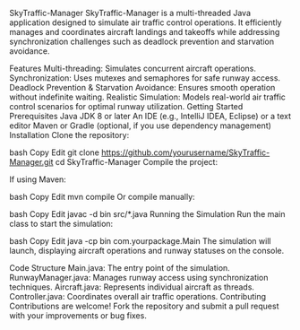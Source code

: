 SkyTraffic-Manager
SkyTraffic-Manager is a multi-threaded Java application designed to simulate air traffic control operations. It efficiently manages and coordinates aircraft landings and takeoffs while addressing synchronization challenges such as deadlock prevention and starvation avoidance.

Features
Multi-threading: Simulates concurrent aircraft operations.
Synchronization: Uses mutexes and semaphores for safe runway access.
Deadlock Prevention & Starvation Avoidance: Ensures smooth operation without indefinite waiting.
Realistic Simulation: Models real-world air traffic control scenarios for optimal runway utilization.
Getting Started
Prerequisites
Java JDK 8 or later
An IDE (e.g., IntelliJ IDEA, Eclipse) or a text editor
Maven or Gradle (optional, if you use dependency management)
Installation
Clone the repository:

bash
Copy
Edit
git clone https://github.com/yourusername/SkyTraffic-Manager.git
cd SkyTraffic-Manager
Compile the project:

If using Maven:

bash
Copy
Edit
mvn compile
Or compile manually:

bash
Copy
Edit
javac -d bin src/*.java
Running the Simulation
Run the main class to start the simulation:

bash
Copy
Edit
java -cp bin com.yourpackage.Main
The simulation will launch, displaying aircraft operations and runway statuses on the console.

Code Structure
Main.java: The entry point of the simulation.
RunwayManager.java: Manages runway access using synchronization techniques.
Aircraft.java: Represents individual aircraft as threads.
Controller.java: Coordinates overall air traffic operations.
Contributing
Contributions are welcome! Fork the repository and submit a pull request with your improvements or bug fixes.
